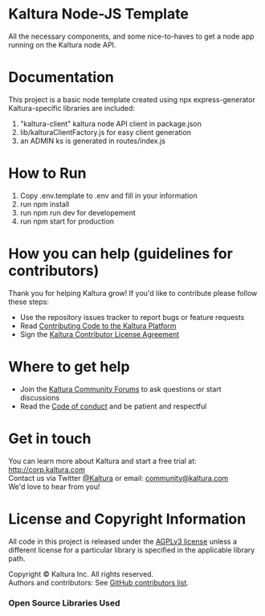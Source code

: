 # Kaltura Node-JS Template
All the necessary components, and some nice-to-haves to get a node app running on the Kaltura node API.

# Documentation
 This project is a basic node template created using npx express-generator
 Kaltura-specific libraries are included:

1. "kaltura-client" kaltura node API client in package.json
2. lib/kalturaClientFactory.js for easy client generation
3. an ADMIN ks is generated in routes/index.js

# How to Run
1. Copy .env.template to .env and fill in your information
2. run npm install
3. run npm run dev for developement
4. run npm start for production

# How you can help (guidelines for contributors) 
Thank you for helping Kaltura grow! If you'd like to contribute please follow these steps:
* Use the repository issues tracker to report bugs or feature requests
* Read [Contributing Code to the Kaltura Platform](https://github.com/kaltura/platform-install-packages/blob/master/doc/Contributing-to-the-Kaltura-Platform.md)
* Sign the [Kaltura Contributor License Agreement](https://agentcontribs.kaltura.org/)

# Where to get help
* Join the [Kaltura Community Forums](https://forum.kaltura.org/) to ask questions or start discussions
* Read the [Code of conduct](https://forum.kaltura.org/faq) and be patient and respectful

# Get in touch
You can learn more about Kaltura and start a free trial at: http://corp.kaltura.com    
Contact us via Twitter [@Kaltura](https://twitter.com/Kaltura) or email: community@kaltura.com  
We'd love to hear from you!

# License and Copyright Information
All code in this project is released under the [AGPLv3 license](http://www.gnu.org/licenses/agpl-3.0.html) unless a different license for a particular library is specified in the applicable library path.   

Copyright © Kaltura Inc. All rights reserved.   
Authors and contributors: See [GitHub contributors list](https://github.com/kaltura/YOURREPONAME/graphs/contributors).  

### Open Source Libraries Used
